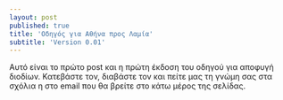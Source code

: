 ```yaml
---
layout: post
published: true
title: 'Οδηγός για Αθήνα προς Λαμία'
subtitle: 'Version 0.01'
---
```


Αυτό είναι το πρώτο post και η πρώτη έκδοση του οδηγού για αποφυγή διοδίων. Κατεβάστε τον, διαβάστε τον και πείτε μας τη γνώμη σας στα σχόλια η στο email που θα βρείτε στο κάτω μέρος της σελίδας.

